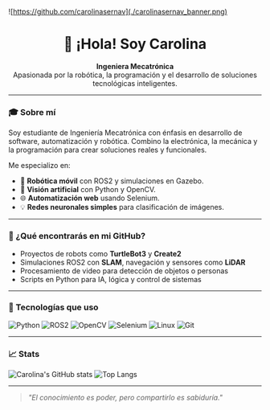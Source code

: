 ![https://github.com/carolinasernav](./carolinasernav_banner.png)

<h1 align="center">👋 ¡Hola! Soy Carolina</h1>

<p align="center">
  <strong>Ingeniera Mecatrónica</strong><br>
  Apasionada por la robótica, la programación y el desarrollo de soluciones tecnológicas inteligentes.
</p>

---

### 🎓 Sobre mí

Soy estudiante de Ingeniería Mecatrónica con énfasis en desarrollo de software, automatización y robótica. Combino la electrónica, la mecánica y la programación para crear soluciones reales y funcionales.

Me especializo en:

- 🤖 **Robótica móvil** con ROS2 y simulaciones en Gazebo.
- 🧠 **Visión artificial** con Python y OpenCV.
- 🌐 **Automatización web** usando Selenium.
- 💡 **Redes neuronales simples** para clasificación de imágenes.

---

### 📁 ¿Qué encontrarás en mi GitHub?

- Proyectos de robots como **TurtleBot3** y **Create2**
- Simulaciones ROS2 con **SLAM**, navegación y sensores como **LiDAR**
- Procesamiento de video para detección de objetos o personas
- Scripts en Python para IA, lógica y control de sistemas

---

### 🚀 Tecnologías que uso

![Python](https://img.shields.io/badge/Python-3776AB?style=for-the-badge&logo=python&logoColor=white)
![ROS2](https://img.shields.io/badge/ROS2-22314E?style=for-the-badge&logo=ros&logoColor=white)
![OpenCV](https://img.shields.io/badge/OpenCV-5C3EE8?style=for-the-badge&logo=opencv&logoColor=white)
![Selenium](https://img.shields.io/badge/Selenium-43B02A?style=for-the-badge&logo=selenium&logoColor=white)
![Linux](https://img.shields.io/badge/Linux-FCC624?style=for-the-badge&logo=linux&logoColor=black)
![Git](https://img.shields.io/badge/Git-F05032?style=for-the-badge&logo=git&logoColor=white)

---

### 📈 Stats

![Carolina's GitHub stats](https://github-readme-stats.vercel.app/api?username=carolinadev&show_icons=true&theme=radical)
![Top Langs](https://github-readme-stats.vercel.app/api/top-langs/?username=carolinadev&layout=compact&theme=radical)

---
> _"El conocimiento es poder, pero compartirlo es sabiduría."_
